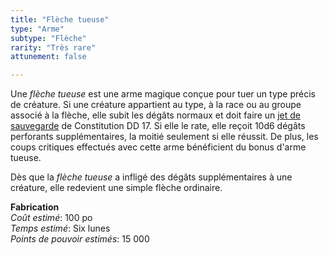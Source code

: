 ```yaml
---
title: "Flèche tueuse"
type: "Arme"
subtype: "Flèche"
rarity: "Très rare"
attunement: false

---
```

Une _flèche tueuse_ est une arme magique conçue pour tuer un type précis de créature. Si une créature appartient au type, à la race ou au groupe associé à la flèche, elle subit les dégâts normaux et doit faire un [jet de sauvegarde](/utiliser-les-caracteristiques/#jets-de-sauvegarde) de Constitution DD 17. Si elle le rate, elle reçoit 10d6 dégâts perforants supplémentaires, la moitié seulement si elle réussit. De plus, les coups critiques effectués avec cette arme bénéficient du bonus d'arme tueuse.  

Dès que la _flèche tueuse_ a infligé des dégâts supplémentaires à une créature, elle redevient une simple flèche ordinaire.  

**Fabrication**  
*Coût estimé*: 100 po    
*Temps estimé*: Six lunes  
*Points de pouvoir estimés*: 15 000      

